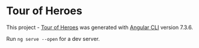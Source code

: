 # Tour of Heroes

This project - [Tour of Heroes](http://localhost:4200/) was generated with
[Angular CLI](https://github.com/angular/angular-cli) version 7.3.6.

Run `ng serve --open` for a dev server.
